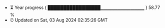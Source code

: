 - ⏳ Year progress { █████████████████▁▁▁▁▁▁▁▁▁▁▁▁▁ } 58.77 %
- ⏰ Updated on Sat, 03 Aug 2024 02:35:26 GMT

